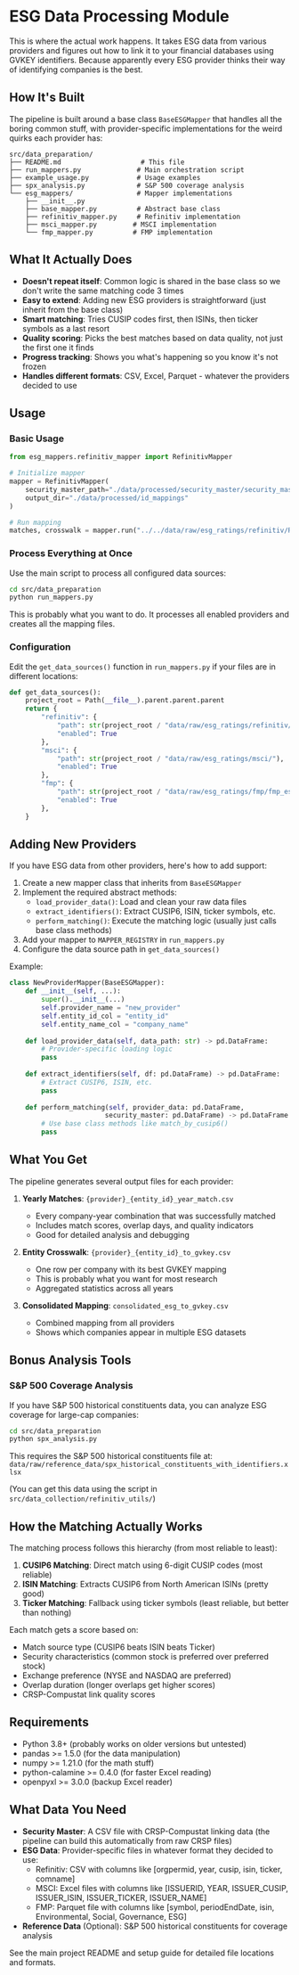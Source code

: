 # ESG Data Processing Module

This is where the actual work happens. It takes ESG data from various providers and figures out how to link it to your financial databases using GVKEY identifiers. Because apparently every ESG provider thinks their way of identifying companies is the best.

## How It's Built

The pipeline is built around a base class `BaseESGMapper` that handles all the boring common stuff, with provider-specific implementations for the weird quirks each provider has:

```
src/data_preparation/
├── README.md                    # This file
├── run_mappers.py              # Main orchestration script  
├── example_usage.py            # Usage examples
├── spx_analysis.py             # S&P 500 coverage analysis
└── esg_mappers/                # Mapper implementations
    ├── __init__.py
    ├── base_mapper.py          # Abstract base class
    ├── refinitiv_mapper.py     # Refinitiv implementation
    ├── msci_mapper.py         # MSCI implementation
    └── fmp_mapper.py          # FMP implementation
```

## What It Actually Does

- **Doesn't repeat itself**: Common logic is shared in the base class so we don't write the same matching code 3 times
- **Easy to extend**: Adding new ESG providers is straightforward (just inherit from the base class)
- **Smart matching**: Tries CUSIP codes first, then ISINs, then ticker symbols as a last resort
- **Quality scoring**: Picks the best matches based on data quality, not just the first one it finds
- **Progress tracking**: Shows you what's happening so you know it's not frozen
- **Handles different formats**: CSV, Excel, Parquet - whatever the providers decided to use

## Usage

### Basic Usage

```python
from esg_mappers.refinitiv_mapper import RefinitivMapper

# Initialize mapper
mapper = RefinitivMapper(
    security_master_path="./data/processed/security_master/security_master_segments.csv",
    output_dir="./data/processed/id_mappings"
)

# Run mapping
matches, crosswalk = mapper.run("../../data/raw/esg_ratings/refinitiv/Refinitiv_Wharton_FULL_DB.csv")
```

### Process Everything at Once

Use the main script to process all configured data sources:

```bash
cd src/data_preparation
python run_mappers.py
```

This is probably what you want to do. It processes all enabled providers and creates all the mapping files.

### Configuration

Edit the `get_data_sources()` function in `run_mappers.py` if your files are in different locations:

```python
def get_data_sources():
    project_root = Path(__file__).parent.parent.parent
    return {
        "refinitiv": {
            "path": str(project_root / "data/raw/esg_ratings/refinitiv/Refinitiv_Wharton_FULL_DB.csv"),
            "enabled": True
        },
        "msci": {
            "path": str(project_root / "data/raw/esg_ratings/msci/"),  # Directory of Excel files
            "enabled": True
        },
        "fmp": {
            "path": str(project_root / "data/raw/esg_ratings/fmp/fmp_esg_panel.parquet"),  # Parquet file
            "enabled": True
        },
    }
```

## Adding New Providers

If you have ESG data from other providers, here's how to add support:

1. Create a new mapper class that inherits from `BaseESGMapper`
2. Implement the required abstract methods:
   - `load_provider_data()`: Load and clean your raw data files
   - `extract_identifiers()`: Extract CUSIP6, ISIN, ticker symbols, etc.
   - `perform_matching()`: Execute the matching logic (usually just calls base class methods)
3. Add your mapper to `MAPPER_REGISTRY` in `run_mappers.py`
4. Configure the data source path in `get_data_sources()`

Example:

```python
class NewProviderMapper(BaseESGMapper):
    def __init__(self, ...):
        super().__init__(...)
        self.provider_name = "new_provider"
        self.entity_id_col = "entity_id"
        self.entity_name_col = "company_name"
    
    def load_provider_data(self, data_path: str) -> pd.DataFrame:
        # Provider-specific loading logic
        pass
    
    def extract_identifiers(self, df: pd.DataFrame) -> pd.DataFrame:
        # Extract CUSIP6, ISIN, etc.
        pass
    
    def perform_matching(self, provider_data: pd.DataFrame, 
                        security_master: pd.DataFrame) -> pd.DataFrame:
        # Use base class methods like match_by_cusip6()
        pass
```

## What You Get

The pipeline generates several output files for each provider:

1. **Yearly Matches**: `{provider}_{entity_id}_year_match.csv`
   - Every company-year combination that was successfully matched
   - Includes match scores, overlap days, and quality indicators
   - Good for detailed analysis and debugging

2. **Entity Crosswalk**: `{provider}_{entity_id}_to_gvkey.csv`
   - One row per company with its best GVKEY mapping
   - This is probably what you want for most research
   - Aggregated statistics across all years

3. **Consolidated Mapping**: `consolidated_esg_to_gvkey.csv`
   - Combined mapping from all providers
   - Shows which companies appear in multiple ESG datasets

## Bonus Analysis Tools

### S&P 500 Coverage Analysis

If you have S&P 500 historical constituents data, you can analyze ESG coverage for large-cap companies:

```bash
cd src/data_preparation
python spx_analysis.py
```

This requires the S&P 500 historical constituents file at:
`data/raw/reference_data/spx_historical_constituents_with_identifiers.xlsx`

(You can get this data using the script in `src/data_collection/refinitiv_utils/`)

## How the Matching Actually Works

The matching process follows this hierarchy (from most reliable to least):

1. **CUSIP6 Matching**: Direct match using 6-digit CUSIP codes (most reliable)
2. **ISIN Matching**: Extracts CUSIP6 from North American ISINs (pretty good)
3. **Ticker Matching**: Fallback using ticker symbols (least reliable, but better than nothing)

Each match gets a score based on:
- Match source type (CUSIP6 beats ISIN beats Ticker)
- Security characteristics (common stock is preferred over preferred stock)
- Exchange preference (NYSE and NASDAQ are preferred)
- Overlap duration (longer overlaps get higher scores)
- CRSP-Compustat link quality scores

## Requirements

- Python 3.8+ (probably works on older versions but untested)
- pandas >= 1.5.0 (for the data manipulation)
- numpy >= 1.21.0 (for the math stuff)
- python-calamine >= 0.4.0 (for faster Excel reading)
- openpyxl >= 3.0.0 (backup Excel reader)

## What Data You Need

- **Security Master**: A CSV file with CRSP-Compustat linking data (the pipeline can build this automatically from raw CRSP files)
- **ESG Data**: Provider-specific files in whatever format they decided to use:
  - Refinitiv: CSV with columns like [orgpermid, year, cusip, isin, ticker, comname]
  - MSCI: Excel files with columns like [ISSUERID, YEAR, ISSUER_CUSIP, ISSUER_ISIN, ISSUER_TICKER, ISSUER_NAME]
  - FMP: Parquet file with columns like [symbol, periodEndDate, isin, Environmental, Social, Governance, ESG]
- **Reference Data** (Optional): S&P 500 historical constituents for coverage analysis

See the main project README and setup guide for detailed file locations and formats.